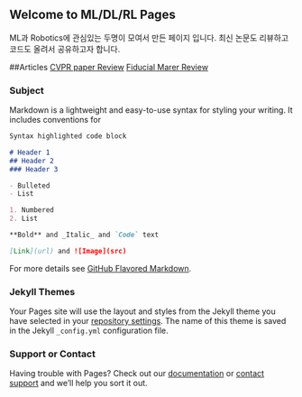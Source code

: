 ## Welcome to ML/DL/RL Pages

ML과 Robotics에 관심있는 두명이 모여서 만든 페이지 입니다.
최신 논문도 리뷰하고 코드도 올려서 공유하고자 합니다.

##Articles
[CVPR paper Review](https://karamkim88.github.io/CVPR_2020.html) 
[Fiducial Marer Review](https://karamkim88.github.io/marker_based_pose_estimation.html) 


### Subject

Markdown is a lightweight and easy-to-use syntax for styling your writing. It includes conventions for

```markdown
Syntax highlighted code block

# Header 1
## Header 2
### Header 3

- Bulleted
- List

1. Numbered
2. List

**Bold** and _Italic_ and `Code` text

[Link](url) and ![Image](src)
```

For more details see [GitHub Flavored Markdown](https://guides.github.com/features/mastering-markdown/).

### Jekyll Themes

Your Pages site will use the layout and styles from the Jekyll theme you have selected in your [repository settings](https://github.com/KARAMKIM88/karamkim88.github.io/settings). The name of this theme is saved in the Jekyll `_config.yml` configuration file.

### Support or Contact

Having trouble with Pages? Check out our [documentation](https://help.github.com/categories/github-pages-basics/) or [contact support](https://github.com/contact) and we’ll help you sort it out.
